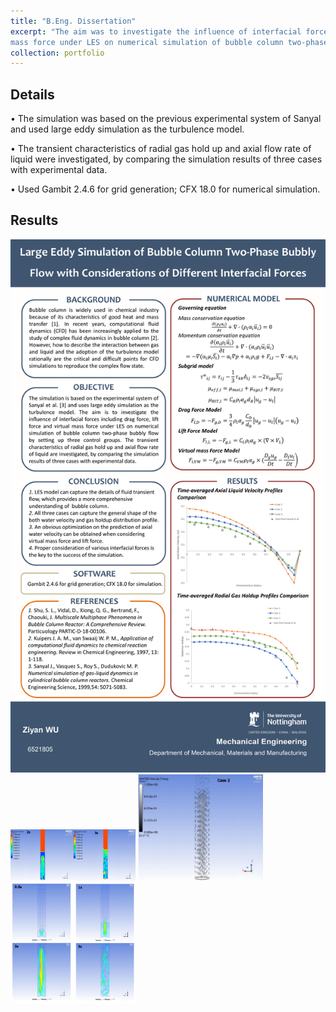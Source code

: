 ```yaml
---
title: "B.Eng. Dissertation"
excerpt: "The aim was to investigate the influence of interfacial forces including drag force, lift force and virtual 
mass force under LES on numerical simulation of bubble column two-phase bubbly flow."
collection: portfolio
---
```


## Details
• The simulation was based on the previous experimental system of Sanyal and used large eddy simulation as the turbulence model. 

• The transient characteristics of radial gas hold up and axial flow rate of liquid were investigated, by comparing the simulation results of three cases with experimental data.

• Used Gambit 2.4.6 for grid generation; CFX 18.0 for numerical simulation.

## Results
<img src='/images/portfolios/beng_result1.png' width='600'>
<img src='/images/portfolios/beng_result2.png' width='200'>
<img src='/images/portfolios/beng_result3.png' width='200'>
<img src='/images/portfolios/beng_result4.png' width='200'>
